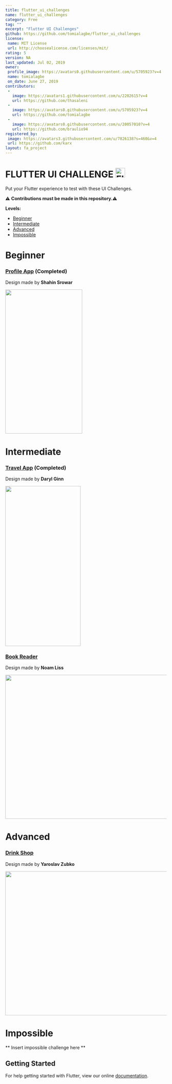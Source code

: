 ```yaml
---
title: flutter_ui_challenges
name: flutter_ui_challenges
category: Free
tag: ""
excerpt: "Flutter UI Challenges"
github: https://github.com/tomialagbe/flutter_ui_challenges
license:
 name: MIT License
 url: http://choosealicense.com/licenses/mit/
rating: 5
version: NA
last_updated: Jul 02, 2019
owner:
 profile_image: https://avatars0.githubusercontent.com/u/5705923?v=4
 name: tomialagbe
 on_date: June 27, 2019
contributors:
 -
   image: https://avatars1.githubusercontent.com/u/2202615?v=4
   url: https://github.com/thasaleni
 -
   image: https://avatars0.githubusercontent.com/u/5705923?v=4
   url: https://github.com/tomialagbe
 -
   image: https://avatars0.githubusercontent.com/u/20057010?v=4
   url: https://github.com/braulio94
registered_by:
 image: https://avatars3.githubusercontent.com/u/7826138?s=460&v=4
 url: https://github.com/karx
layout: fa_project
---
```

# FLUTTER UI CHALLENGE <img src="https://flutter.io/images/flutter-mark-square-100.png" alt="Flutter" width="30" height="30" />

Put your Flutter experience to test with these UI Challenges. 

:warning: **Contributions must be made in this repository.**:warning:

**Levels:**
- [Beginner](#beginner)
- [Intermediate](#intermediate)
- [Advanced](#advanced)
- [Impossible](#impossible)



# Beginner

### [Profile App](https://github.com/tomialagbe/flutter_ui_challenges/tree/master/profile) (Completed)
Design made by **Shahin Srowar**

[<img src="https://github.com/tomialagbe/flutter_ui_challenges/blob/master/profile/profile_screen.png" width="240" height="450">](https://dribbble.com/shots/4249249-Profile-App-Screen-Exploration)

# Intermediate 

### [Travel App](https://github.com/tomialagbe/flutter_ui_challenges/tree/master/travel) (Completed)
Design made by **Daryl Ginn**

[<img src="https://github.com/tomialagbe/flutter_ui_challenges/blob/master/travel/travel_app.gif" width="235" height="500">](https://dribbble.com/shots/4301490-Travel-App)


### [Book Reader](https://dribbble.com/shots/3911197-DesignBetter-co-app-concept-in-InVision-Studio)
Design made by **Noam Liss**

[<img src="https://cdn.dribbble.com/users/128918/screenshots/3911197/noam-dribbble-v8.gif" width="600" height="450">](https://dribbble.com/shots/3911197-DesignBetter-co-app-concept-in-InVision-Studio)

# Advanced

### [Drink Shop](https://github.com/tomialagbe/flutter_ui_challenges/tree/master/drinkshop)
Design made by **Yaroslav Zubko**

[<img src="https://github.com/tomialagbe/flutter_ui_challenges/blob/master/drinkshop.gif" width="600" height="450">](https://dribbble.com/shots/3843453-Drink-Shop)

# Impossible

** Insert impossible challenge here **

## Getting Started

For help getting started with Flutter, view our online
[documentation](https://flutter.io/docs).
